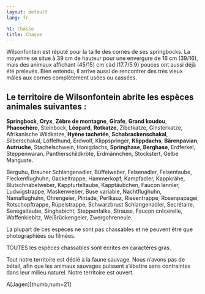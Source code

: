 ```yaml
---
layout: default
lang: fr

h1: Chasse
title: Chasse
---
```


<!-- P[302] -->

Wilsonfontein est réputé pour la taille des cornes de ses springbocks. La moyenne se situe à 39 cm de hauteur pour une envergure de 16 cm (39/16), mais des animaux affichant (45/15) cm càd (17.7/5.9) pouces ont aussi déjà été prélevés. Bien entendu, il arrive aussi de rencontrer des très vieux mâles aux cornes complètement usées ou cassées.



Le territoire de Wilsonfontein abrite les espèces animales suivantes :
---    

**Springbock**, **Oryx**, **Zèbre de montagne**, **Girafe**, **Grand koudou**, **Phacochère**, Steinbock, **Léopard**, **Rotkatze**, Zibetkatze, Ginsterkatze, Afrikanische Wildkatze, **Hyène tachetée**, **Schabrackenschakal**, Silberschakal, Löffelhund, Erdwolf, Klippspringer, **Klippdachs**, **Bärenpavian**, **Autruche**, Stachelschwein, Honigdachs, **Springhase**, **Berghase**, Erdferkel, Steppenwaran, Pantherschildkröte, Erdmännchen, Stockstert, Gelbe Manguste.



Berguhu, Brauner Schlangenadler, Büffelweber, Felsenadler, Felsentaube, Fleckenflughuhn, Gackeltrappe, Hammerkopf, Kampfadler, Kappkrähe, Blutschnabelweber, Kappturteltaube, Kapptäubchen, Faucon lannier, Ludwigstrappe, Maskenweber, Buse variable, Nachtflughuhn, Namaflughuhn, Ohrengeier, Pintade, Perlkauz, Riesentrappe, Rosenpapagei, Rotschopftrappe, Rüpelstrappe, Schwarzbrust Schlangenadler, Secrétaire, Senegaltaube, Singhabicht, Steppenfalke, Strauss, Faucon crécerelle, Waffenkiebitz, Weißrückengeier, Zwergohreneule.



La plupart de ces espèces ne sont pas chassables et ne peuvent être que photographiées ou filmées.

TOUTES les espèces chassables sont écrites en caractères gras.



Tout notre territoire est dédié à la faune sauvage. Nous n’avons pas de bétail, afin que les animaux sauvages puissent s’ébattre sans contraintes dans leur milieu naturel. Notre territoire est ouvert. 



A[Jagen][thumb,num=21]